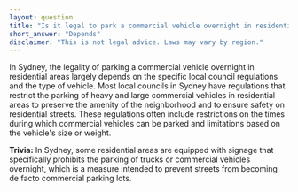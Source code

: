 ```yaml
---
layout: question
title: "Is it legal to park a commercial vehicle overnight in residential areas of Sydney?"
short_answer: "Depends"
disclaimer: "This is not legal advice. Laws may vary by region."
---
```


In Sydney, the legality of parking a commercial vehicle overnight in residential areas largely depends on the specific local council regulations and the type of vehicle. Most local councils in Sydney have regulations that restrict the parking of heavy and large commercial vehicles in residential areas to preserve the amenity of the neighborhood and to ensure safety on residential streets. These regulations often include restrictions on the times during which commercial vehicles can be parked and limitations based on the vehicle's size or weight.

**Trivia:** In Sydney, some residential areas are equipped with signage that specifically prohibits the parking of trucks or commercial vehicles overnight, which is a measure intended to prevent streets from becoming de facto commercial parking lots.
